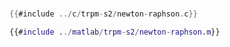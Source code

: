 # 

<div class="tabbed-blocks">


```c
{{#include ../c/trpm-s2/newton-raphson.c}}
```

```matlab
{{#include ../matlab/trpm-s2/newton-raphson.m}}
```

</div>



